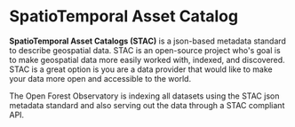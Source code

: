 # SpatioTemporal Asset Catalog

**SpatioTemporal Asset Catalogs (STAC)** is a json-based metadata standard to describe geospatial data. STAC is an open-source project who's goal is to make geospatial data more easily worked with, indexed, and discovered. STAC is a great option is you are a data provider that would like to make your data more open and accessible to the world. 

The Open Forest Observatory is indexing all datasets using the STAC json metadata standard and also serving out the data through a STAC compliant API. 



